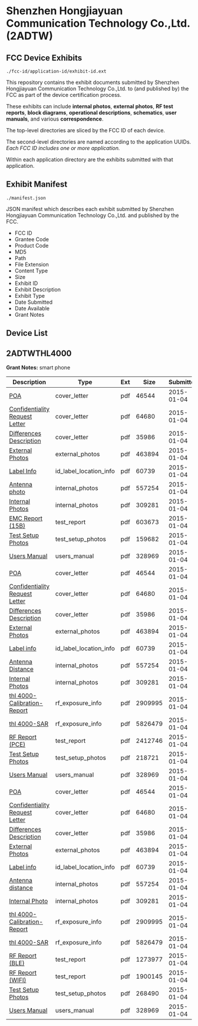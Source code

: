 # Shenzhen Hongjiayuan Communication Technology Co.,Ltd. (2ADTW)
## FCC Device Exhibits

```
./fcc-id/application-id/exhibit-id.ext
```

This repository contains the exhibit documents submitted by Shenzhen Hongjiayuan Communication Technology Co.,Ltd. to (and published by) the FCC as part of the device certification process.

These exhibits can include **internal photos**, **external photos**, **RF test reports**, **block diagrams**, **operational descriptions**, **schematics**, **user manuals**, and various **correspondence**.

The top-level directories are sliced by the FCC ID of each device.

The second-level directories are named according to the application UUIDs. *Each FCC ID includes one or more application.*

Within each application directory are the exhibits submitted with that application. 

## Exhibit Manifest

```
./manifest.json
```

JSON manifest which describes each exhibit submitted by Shenzhen Hongjiayuan Communication Technology Co.,Ltd. and published by the FCC.

- FCC ID
- Grantee Code
- Product Code
- MD5
- Path
- File Extension
- Content Type
- Size
- Exhibit ID
- Exhibit Description
- Exhibit Type
- Date Submitted
- Date Available
- Grant Notes

## Device List
## 2ADTWTHL4000
**Grant Notes:** smart phone

| Description | Type | Ext | Size | Submitted | Available |
| ----------- | ---- | --- | ---- | --------- | --------- |
| [POA](2ADTWTHL4000/a92e613ef5a150b54d27a599087ff7c7/2490046.pdf) | cover_letter | pdf | 46544 | 2015-01-04 | 2015-01-05 |
| [Confidentiality Request Letter](2ADTWTHL4000/a92e613ef5a150b54d27a599087ff7c7/2490047.pdf) | cover_letter | pdf | 64680 | 2015-01-04 | 2015-01-05 |
| [Differences Description](2ADTWTHL4000/a92e613ef5a150b54d27a599087ff7c7/2490048.pdf) | cover_letter | pdf | 35986 | 2015-01-04 | 2015-01-05 |
| [External Photos](2ADTWTHL4000/a92e613ef5a150b54d27a599087ff7c7/2490060.pdf) | external_photos | pdf | 463894 | 2015-01-04 | 2015-01-05 |
| [Label Info](2ADTWTHL4000/a92e613ef5a150b54d27a599087ff7c7/2490061.pdf) | id_label_location_info | pdf | 60739 | 2015-01-04 | 2015-01-05 |
| [Antenna photo](2ADTWTHL4000/a92e613ef5a150b54d27a599087ff7c7/2490059.pdf) | internal_photos | pdf | 557254 | 2015-01-04 | 2015-01-05 |
| [Internal Photos](2ADTWTHL4000/a92e613ef5a150b54d27a599087ff7c7/2490062.pdf) | internal_photos | pdf | 309281 | 2015-01-04 | 2015-01-05 |
| [EMC Report (15B)](2ADTWTHL4000/a92e613ef5a150b54d27a599087ff7c7/2490073.pdf) | test_report | pdf | 603673 | 2015-01-04 | 2015-01-05 |
| [Test Setup Photos](2ADTWTHL4000/a92e613ef5a150b54d27a599087ff7c7/2490072.pdf) | test_setup_photos | pdf | 159682 | 2015-01-04 | 2015-01-05 |
| [Users Manual](2ADTWTHL4000/a92e613ef5a150b54d27a599087ff7c7/2490063.pdf) | users_manual | pdf | 328969 | 2015-01-04 | 2015-01-05 |
| [POA](2ADTWTHL4000/763799e70c2180814c6a16e0364a7b4f/2490046.pdf) | cover_letter | pdf | 46544 | 2015-01-04 | 2015-01-05 |
| [Confidentiality Request Letter](2ADTWTHL4000/763799e70c2180814c6a16e0364a7b4f/2490047.pdf) | cover_letter | pdf | 64680 | 2015-01-04 | 2015-01-05 |
| [Differences Description](2ADTWTHL4000/763799e70c2180814c6a16e0364a7b4f/2490048.pdf) | cover_letter | pdf | 35986 | 2015-01-04 | 2015-01-05 |
| [External Photos](2ADTWTHL4000/763799e70c2180814c6a16e0364a7b4f/2490060.pdf) | external_photos | pdf | 463894 | 2015-01-04 | 2015-01-05 |
| [Label info](2ADTWTHL4000/763799e70c2180814c6a16e0364a7b4f/2490061.pdf) | id_label_location_info | pdf | 60739 | 2015-01-04 | 2015-01-05 |
| [Antenna Distance](2ADTWTHL4000/763799e70c2180814c6a16e0364a7b4f/2490059.pdf) | internal_photos | pdf | 557254 | 2015-01-04 | 2015-01-05 |
| [Internal Photos](2ADTWTHL4000/763799e70c2180814c6a16e0364a7b4f/2490062.pdf) | internal_photos | pdf | 309281 | 2015-01-04 | 2015-01-05 |
| [thl 4000-Calibration-Report](2ADTWTHL4000/763799e70c2180814c6a16e0364a7b4f/2475270.pdf) | rf_exposure_info | pdf | 2909995 | 2015-01-04 | 2015-01-05 |
| [thl 4000-SAR](2ADTWTHL4000/763799e70c2180814c6a16e0364a7b4f/2490058.pdf) | rf_exposure_info | pdf | 5826479 | 2015-01-04 | 2015-01-05 |
| [RF Report (PCE)](2ADTWTHL4000/763799e70c2180814c6a16e0364a7b4f/2490088.pdf) | test_report | pdf | 2412746 | 2015-01-04 | 2015-01-05 |
| [Test Setup Photos](2ADTWTHL4000/763799e70c2180814c6a16e0364a7b4f/2490087.pdf) | test_setup_photos | pdf | 218721 | 2015-01-04 | 2015-01-05 |
| [Users Manual](2ADTWTHL4000/763799e70c2180814c6a16e0364a7b4f/2490063.pdf) | users_manual | pdf | 328969 | 2015-01-04 | 2015-01-05 |
| [POA](2ADTWTHL4000/ffded52727f37707b6fe18ac62c5f9b7/2490046.pdf) | cover_letter | pdf | 46544 | 2015-01-04 | 2015-01-05 |
| [Confidentiality Request Letter](2ADTWTHL4000/ffded52727f37707b6fe18ac62c5f9b7/2490047.pdf) | cover_letter | pdf | 64680 | 2015-01-04 | 2015-01-05 |
| [Differences Description](2ADTWTHL4000/ffded52727f37707b6fe18ac62c5f9b7/2490048.pdf) | cover_letter | pdf | 35986 | 2015-01-04 | 2015-01-05 |
| [External Photos](2ADTWTHL4000/ffded52727f37707b6fe18ac62c5f9b7/2490060.pdf) | external_photos | pdf | 463894 | 2015-01-04 | 2015-01-05 |
| [Label info](2ADTWTHL4000/ffded52727f37707b6fe18ac62c5f9b7/2490061.pdf) | id_label_location_info | pdf | 60739 | 2015-01-04 | 2015-01-05 |
| [Antenna distance](2ADTWTHL4000/ffded52727f37707b6fe18ac62c5f9b7/2490059.pdf) | internal_photos | pdf | 557254 | 2015-01-04 | 2015-01-05 |
| [Internal Photo](2ADTWTHL4000/ffded52727f37707b6fe18ac62c5f9b7/2490062.pdf) | internal_photos | pdf | 309281 | 2015-01-04 | 2015-01-05 |
| [thl 4000-Calibration-Report](2ADTWTHL4000/ffded52727f37707b6fe18ac62c5f9b7/2475270.pdf) | rf_exposure_info | pdf | 2909995 | 2015-01-04 | 2015-01-05 |
| [thl 4000-SAR](2ADTWTHL4000/ffded52727f37707b6fe18ac62c5f9b7/2490058.pdf) | rf_exposure_info | pdf | 5826479 | 2015-01-04 | 2015-01-05 |
| [RF Report (BLE)](2ADTWTHL4000/ffded52727f37707b6fe18ac62c5f9b7/2490054.pdf) | test_report | pdf | 1273977 | 2015-01-04 | 2015-01-05 |
| [RF Report (WIFI)](2ADTWTHL4000/ffded52727f37707b6fe18ac62c5f9b7/2490055.pdf) | test_report | pdf | 1900145 | 2015-01-04 | 2015-01-05 |
| [Test Setup Photos](2ADTWTHL4000/ffded52727f37707b6fe18ac62c5f9b7/2490056.pdf) | test_setup_photos | pdf | 268490 | 2015-01-04 | 2015-01-05 |
| [Users Manual](2ADTWTHL4000/ffded52727f37707b6fe18ac62c5f9b7/2490063.pdf) | users_manual | pdf | 328969 | 2015-01-04 | 2015-01-05 |
